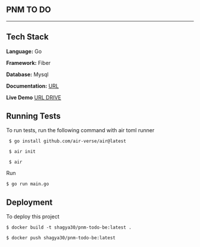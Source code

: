 ## PNM TO DO

-----------------------------
## Tech Stack

**Language:** Go

**Framework:** Fiber

**Database:** Mysql

**Documentation:** [URL](https://ihwdwyq28z.apidog.io)

**Live Demo** [URL DRIVE](https://drive.google.com/file/d/1_1CiafwnRAUqmw6YJIQqAb02LmvendMh/view?usp=sharing)

## Running Tests

To run tests, run the following command with air toml runner

```bash$
 $ go install github.com/air-verse/air@latest
```

```bash$
 $ air init
```

```bash$
 $ air
```

Run

```
$ go run main.go
```
## Deployment

To deploy this project

``$ docker build -t shagya30/pnm-todo-be:latest .
``

``$ docker push shagya30/pnm-todo-be:latest 
``
